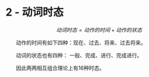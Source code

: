 # 2 - 动词时态

$$
动词时态 = 动作的时间 + 动作的状态
$$

&emsp;&emsp;动作的时间有如下四种：现在、过去、将来、过去将来。

&emsp;&emsp;动词的状态也有四种： 一般、完成、进行、完成进行。

&emsp;&emsp;因此两两相互组合理论上有$16$种时态。